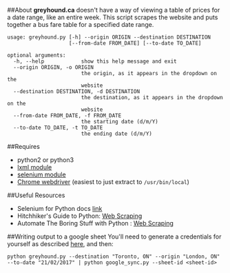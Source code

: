 ##About
**greyhound.ca** doesn't have a way of viewing a table of prices for a date range, like an entire week. This script scrapes the website and puts together a bus fare table for a specified date range.

```
usage: greyhound.py [-h] --origin ORIGIN --destination DESTINATION
                    [--from-date FROM_DATE] [--to-date TO_DATE]

optional arguments:
  -h, --help            show this help message and exit
  --origin ORIGIN, -o ORIGIN
                        the origin, as it appears in the dropdown on the
                        website
  --destination DESTINATION, -d DESTINATION
                        the destination, as it appears in the dropdown on the
                        website
  --from-date FROM_DATE, -f FROM_DATE
                        the starting date (d/m/Y)
  --to-date TO_DATE, -t TO_DATE
                        the ending date (d/m/Y)
```


##Requires
- python2 or python3
- [lxml module](http://lxml.de/)
- [selenium module](http://selenium-python.readthedocs.io/installation.html)
- [Chrome webdriver](https://sites.google.com/a/chromium.org/chromedriver/downloads) (easiest to just extract to `/usr/bin/local`)

##Useful Resources
- Selenium for Python docs [link](http://selenium-python.readthedocs.io/getting-started.html)
- Hitchhiker's Guide to Python: [Web Scraping](http://docs.python-guide.org/en/latest/scenarios/scrape/)
- Automate The Boring Stuff with Python : [Web Scraping](https://automatetheboringstuff.com/chapter11/)


##Writing output to a google sheet
You'll need to generate a credentials for yourself as described [here](https://developers.google.com/sheets/api/quickstart/python), and then:
```
python greyhound.py --destination "Toronto, ON" --origin "London, ON" --to-date "21/02/2017" | python google_sync.py --sheet-id <sheet-id>
```
